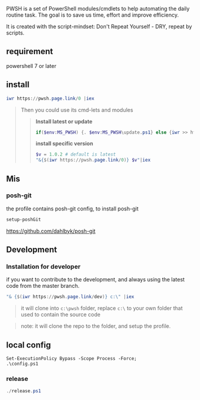 PWSH is a set of PowerShell modules/cmdlets to help automating the daily routine task.
The goal is to save us time, effort and improve efficiency.

It is created with the script-mindset: Don't Repeat Yourself - DRY, repeat by scripts.
## requirement
powershell 7 or later

## install
```powershell
iwr https://pwsh.page.link/0 |iex
```

> Then you could use its cmd-lets and modules
>>   **Install latest or update**
>> ```powershell
>> if($env:MS_PWSH) {. $env:MS_PWSH\update.ps1} else {iwr >> https://pwsh.page.link/0|iex}
>> ```
>>  **install specific version**
>> ```powershell
>> $v = 1.0.2 # default is latest
>> "&{$(iwr https://pwsh.page.link/0)} $v"|iex
>> ```



## Mis
### posh-git
the profile contains posh-git config, to install posh-git
```powershell
setup-poshGit
```
https://github.com/dahlbyk/posh-git

## Development

### Installation for developer
if you want to contribute to the development, and always using the latest code from the master branch.

```powershell
"& {$(iwr https://pwsh.page.link/dev)} c:\" |iex
```
> it will clone into `c:\pwsh` folder, replace `c:\` to your own folder that used to contain the source code

> note: it will clone the repo to the folder, and setup the profile.

## local config
```pwsh
Set-ExecutionPolicy Bypass -Scope Process -Force;
.\config.ps1
```

### release
```powershell
./release.ps1
```

